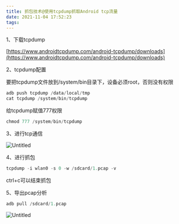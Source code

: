 ```yaml
---
title: 抓包技术@使用tcpdump抓取Android tcp流量
date: 2021-11-04 17:52:23
tags:
---
```


1、下载tcpdump

[https://www.androidtcpdump.com/android-tcpdump/downloads](https://www.androidtcpdump.com/android-tcpdump/downloads)

2、tcpdump配置

要把tcpdump文件放到/system/bin目录下，设备必须root，否则没有权限

```jsx
adb push tcpdump /data/local/tmp
cat tcpdump /system/bin/tcpdump
```

给tcpdump赋值777权限 

```jsx
chmod 777 /system/bin/tcpdump
```

3、进行tcp通信

![Untitled](https://i.loli.net/2021/11/04/s9alThXIu7mS3QR.png)

4、进行抓包

```jsx
tcpdump -i wlan0 -s 0 -w /sdcard/1.pcap -v
```

ctrl+c可以结束抓包 

5、导出pcap分析

```jsx
adb pull /sdcard/1.pcap
```

![Untitled](https://i.loli.net/2021/11/04/q6zwbuKHOsAQkRv.png)
